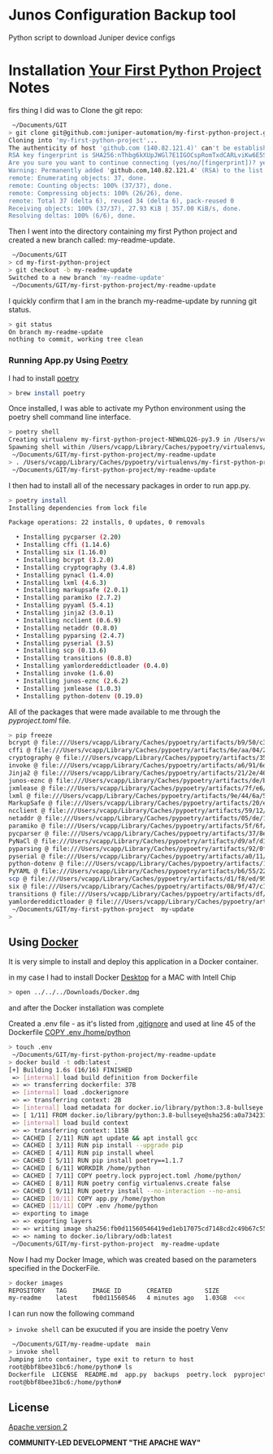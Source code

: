 # Junos Configuration Backup tool
Python script to download Juniper device configs


#  Installation [Your First Python Project](https://www.youtube.com/watch?v=GHujl7c_-hg&t=7481s) Notes

firs thing I did was to Clone the git repo:

```sh
 ~/Documents/GIT
> git clone git@github.com:juniper-automation/my-first-python-project.git
Cloning into 'my-first-python-project'...
The authenticity of host 'github.com (140.82.121.4)' can't be established.
RSA key fingerprint is SHA256:nThbg6kXUpJWGl7E1IGOCspRomTxdCARLviKw6E5SY8.
Are you sure you want to continue connecting (yes/no/[fingerprint])? yes
Warning: Permanently added 'github.com,140.82.121.4' (RSA) to the list of known hosts.
remote: Enumerating objects: 37, done.
remote: Counting objects: 100% (37/37), done.
remote: Compressing objects: 100% (26/26), done.
remote: Total 37 (delta 6), reused 34 (delta 6), pack-reused 0
Receiving objects: 100% (37/37), 27.93 KiB | 357.00 KiB/s, done.
Resolving deltas: 100% (6/6), done.
```

Then I went into the directory containing my first Python project and created a new branch called: my-readme-update.

```sh
 ~/Documents/GIT
> cd my-first-python-project
> git checkout -b my-readme-update
Switched to a new branch 'my-readme-update'
 ~/Documents/GIT/my-first-python-project/my-readme-update
```

I quickly confirm that I am in the branch my-readme-update by running git status.

 ```sh
 > git status
On branch my-readme-update
nothing to commit, working tree clean
 ```

### Running App.py Using [Poetry](https://youtu.be/GHujl7c_-hg?t=3616)

I had to install [poetry](https://formulae.brew.sh/formula/poetry) 

```sh
> brew install poetry
```

Once installed, I was able to activate my Python environment using the poetry shell command line interface.

```sh
> poetry shell
Creating virtualenv my-first-python-project-NEWmLQ26-py3.9 in /Users/vcapp/Library/Caches/pypoetry/virtualenvs
Spawning shell within /Users/vcapp/Library/Caches/pypoetry/virtualenvs/my-first-python-project-NEWmLQ26-py3.9
 ~/Documents/GIT/my-first-python-project/my-readme-update
> . /Users/vcapp/Library/Caches/pypoetry/virtualenvs/my-first-python-project-NEWmLQ26-py3.9/bin/activate
 ~/Documents/GIT/my-first-python-project/my-readme-update
```

I then had to install all of the necessary packages in order to run app.py.

```sh
> poetry install
Installing dependencies from lock file

Package operations: 22 installs, 0 updates, 0 removals

  • Installing pycparser (2.20)
  • Installing cffi (1.14.6)
  • Installing six (1.16.0)
  • Installing bcrypt (3.2.0)
  • Installing cryptography (3.4.8)
  • Installing pynacl (1.4.0)
  • Installing lxml (4.6.3)
  • Installing markupsafe (2.0.1)
  • Installing paramiko (2.7.2)
  • Installing pyyaml (5.4.1)
  • Installing jinja2 (3.0.1)
  • Installing ncclient (0.6.9)
  • Installing netaddr (0.8.0)
  • Installing pyparsing (2.4.7)
  • Installing pyserial (3.5)
  • Installing scp (0.13.6)
  • Installing transitions (0.8.8)
  • Installing yamlordereddictloader (0.4.0)
  • Installing invoke (1.6.0)
  • Installing junos-eznc (2.6.2)
  • Installing jxmlease (1.0.3)
  • Installing python-dotenv (0.19.0)
 ```
 
All of the packages that were made available to me through the *pyproject.toml* file.

```sh
> pip freeze
bcrypt @ file:///Users/vcapp/Library/Caches/pypoetry/artifacts/b9/50/c3/ba3a3f3f202cf25e6e110c6033ca25a523a99a0a7bb2ba160264b448dc/bcrypt-3.2.0-cp36-abi3-macosx_10_9_x86_64.whl
cffi @ file:///Users/vcapp/Library/Caches/pypoetry/artifacts/6e/aa/04/2c3c9401654c8f5580dc8965817a99e8ad464a0987e17149061aadfcbf/cffi-1.14.6-cp39-cp39-macosx_10_9_x86_64.whl
cryptography @ file:///Users/vcapp/Library/Caches/pypoetry/artifacts/35/e0/47/c723b9e84367d9f1138b4fc64ec1a962486221437e37c4e8f99d11827f/cryptography-3.4.8-cp36-abi3-macosx_10_10_x86_64.whl
invoke @ file:///Users/vcapp/Library/Caches/pypoetry/artifacts/a6/91/6d/414821bde1ca707eed52db2a86744992bfa9208d0e6887ee7054139e58/invoke-1.6.0-py3-none-any.whl
Jinja2 @ file:///Users/vcapp/Library/Caches/pypoetry/artifacts/21/2e/46/0a76ea6f6a15e594c9828a85a781f1cee8ed5a1b77e361305645f9e1f4/Jinja2-3.0.1-py3-none-any.whl
junos-eznc @ file:///Users/vcapp/Library/Caches/pypoetry/artifacts/de/b5/8a/9e945ef1b63ed7c158b3b71d1dd45b600702f4e13ae08adaacb07b823f/junos_eznc-2.6.2-py2.py3-none-any.whl
jxmlease @ file:///Users/vcapp/Library/Caches/pypoetry/artifacts/7f/e6/cc/6d218c916ff69736fb7256e9336365c1d1c8ec2a1a4493aee71ccc35f6/jxmlease-1.0.3-py2.py3-none-any.whl
lxml @ file:///Users/vcapp/Library/Caches/pypoetry/artifacts/9e/44/6a/570737853888f173f84e160c5772c792bfd10ea0385a76c138c94b23fc/lxml-4.6.3-cp39-cp39-macosx_10_9_x86_64.whl
MarkupSafe @ file:///Users/vcapp/Library/Caches/pypoetry/artifacts/20/e4/29/5b1a93d4ee8437f01551437cffbb57ba6744c59796443ca99051473f75/MarkupSafe-2.0.1-cp39-cp39-macosx_10_9_x86_64.whl
ncclient @ file:///Users/vcapp/Library/Caches/pypoetry/artifacts/59/12/2f/9d6f536d69629c6706c048f0f474a9a76d50fb09d8e11eca25295b282f/ncclient-0.6.9.tar.gz
netaddr @ file:///Users/vcapp/Library/Caches/pypoetry/artifacts/05/de/10/21e693714d9b24a8d2b2e379b32fc460b450aff988eb114ec5d136dd76/netaddr-0.8.0-py2.py3-none-any.whl
paramiko @ file:///Users/vcapp/Library/Caches/pypoetry/artifacts/5f/6f/fa/6b3207af2c67ec43df657e2b1cdd7906be6450c4641c6fe7111f969a4e/paramiko-2.7.2-py2.py3-none-any.whl
pycparser @ file:///Users/vcapp/Library/Caches/pypoetry/artifacts/37/8e/5a/0ea4f84bc7f11e0e3468110efa2c7783241ea7eaa63a92a751de06f78f/pycparser-2.20-py2.py3-none-any.whl
PyNaCl @ file:///Users/vcapp/Library/Caches/pypoetry/artifacts/d9/af/d1/b0248137a07479e9d1e015704e1ee90dd21592357471dbe32490bee215/PyNaCl-1.4.0-cp35-abi3-macosx_10_10_x86_64.whl
pyparsing @ file:///Users/vcapp/Library/Caches/pypoetry/artifacts/92/0f/cf/effdcd5d76a6186df0969f85b3b030284ff8058936d5016540b5258ea3/pyparsing-2.4.7-py2.py3-none-any.whl
pyserial @ file:///Users/vcapp/Library/Caches/pypoetry/artifacts/a0/11/2a/913bbadee2c313e2b89f80b67f6cfa97e43585bb6f39503aa9453e7053/pyserial-3.5-py2.py3-none-any.whl
python-dotenv @ file:///Users/vcapp/Library/Caches/pypoetry/artifacts/18/b8/a3/8951d0982e502880707d9b287028b0ea076da56ff6171ec458a5fb2aef/python_dotenv-0.19.0-py2.py3-none-any.whl
PyYAML @ file:///Users/vcapp/Library/Caches/pypoetry/artifacts/b6/55/22/537845ea953a4d8d5006f11bdd1b03824425d7f809d5a7ae8efbbeab95/PyYAML-5.4.1-cp39-cp39-macosx_10_9_x86_64.whl
scp @ file:///Users/vcapp/Library/Caches/pypoetry/artifacts/d1/f8/ed/9531c34f31f4d13e8f232ae2374e114c2c069e4787918e84c831686173/scp-0.13.6-py2.py3-none-any.whl
six @ file:///Users/vcapp/Library/Caches/pypoetry/artifacts/08/9f/47/c16ae03035fc69eaf100ea39657a49baaeef714e25a52575710c34cd48/six-1.16.0-py2.py3-none-any.whl
transitions @ file:///Users/vcapp/Library/Caches/pypoetry/artifacts/df/a7/79/b205ee34605b218b697cec99cc3536936c10ac6293f0572c979c24d35d/transitions-0.8.8-py2.py3-none-any.whl
yamlordereddictloader @ file:///Users/vcapp/Library/Caches/pypoetry/artifacts/4e/60/d1/7639f2599833a23a82296958087c6e590fe6b874532720c74534625b76/yamlordereddictloader-0.4.0.tar.gz
 ~/Documents/GIT/my-first-python-project  my-update                                                                                        my-first-python-project-NEWmLQ26-py3.9 py
>
```

## Using [Docker](https://youtu.be/GHujl7c_-hg?t=4892)

It is very simple to install and deploy this application in a Docker container.

in my case I had to install Docker [Desktop](https://docs.docker.com/desktop/mac/install/)  for a MAC with Intell Chip 
```sh
> open ../../../Downloads/Docker.dmg
```
and after the Docker installation was complete

Created a .env file - as it's listed from [.gitignore](https://github.com/juniper-automation/my-first-python-project/blob/main/.gitignore#L1)
and used at line 45 of the Dockerfile  [COPY .env /home/python](https://github.com/juniper-automation/my-first-python-project/blob/main/Dockerfile#L45)


```sh
> touch .env
 ~/Documents/GIT/my-first-python-project/my-readme-update
> docker build -t odb:latest .
[+] Building 1.6s (16/16) FINISHED
 => [internal] load build definition from Dockerfile                                                                                                                             0.0s
 => => transferring dockerfile: 37B                                                                                                                                              0.0s
 => [internal] load .dockerignore                                                                                                                                                0.0s
 => => transferring context: 2B                                                                                                                                                  0.0s
 => [internal] load metadata for docker.io/library/python:3.8-bullseye                                                                                                           1.4s
 => [ 1/11] FROM docker.io/library/python:3.8-bullseye@sha256:a0a734233420b17d9ab37125afc9d8217b75db153d55854ac6683e639f00a8e8                                                   0.0s
 => [internal] load build context                                                                                                                                                0.0s
 => => transferring context: 115B                                                                                                                                                0.0s
 => CACHED [ 2/11] RUN apt update && apt install gcc                                                                                                                             0.0s
 => CACHED [ 3/11] RUN pip install --upgrade pip                                                                                                                                 0.0s
 => CACHED [ 4/11] RUN pip install wheel                                                                                                                                         0.0s
 => CACHED [ 5/11] RUN pip install poetry==1.1.7                                                                                                                                 0.0s
 => CACHED [ 6/11] WORKDIR /home/python                                                                                                                                          0.0s
 => CACHED [ 7/11] COPY poetry.lock pyproject.toml /home/python/                                                                                                                 0.0s
 => CACHED [ 8/11] RUN poetry config virtualenvs.create false                                                                                                                    0.0s
 => CACHED [ 9/11] RUN poetry install --no-interaction --no-ansi                                                                                                                 0.0s
 => CACHED [10/11] COPY app.py /home/python                                                                                                                                      0.0s
 => CACHED [11/11] COPY .env /home/python                                                                                                                                        0.0s
 => exporting to image                                                                                                                                                           0.0s
 => => exporting layers                                                                                                                                                          0.0s
 => => writing image sha256:fb0d11560546419ed1eb17075cd7148cd2c49b67c556c115f57bfa0f27f43684                                                                                     0.0s
 => => naming to docker.io/library/odb:latest                                                                                                                                    0.0s
 ~/Documents/GIT/my-first-python-project  my-readme-update
```

Now I had my Docker Image, which was created based on the parameters specified in the DockerFile.

```sh
> docker images
REPOSITORY   TAG       IMAGE ID       CREATED         SIZE
my-readme    latest    fb0d11560546   4 minutes ago   1.03GB  <<<
```
I can run now the following command

``` > invoke shell ```
can be exucuted if you are inside the poetry Venv
```sh
 ~/Documents/GIT/my-readme-update  main                                                                                               9s  my-first-python-project-N3TcDpri-py3.9 py
> invoke shell
Jumping into container, type exit to return to host
root@bbf8bee31bc6:/home/python# ls
Dockerfile  LICENSE  README.md	app.py	backups  poetry.lock  pyproject.toml  tasks.py
root@bbf8bee31bc6:/home/python#

```


## License

[Apache version 2](https://www.apache.org/licenses/LICENSE-2.0.txt)

**COMMUNITY-LED DEVELOPMENT "THE APACHE WAY"**

